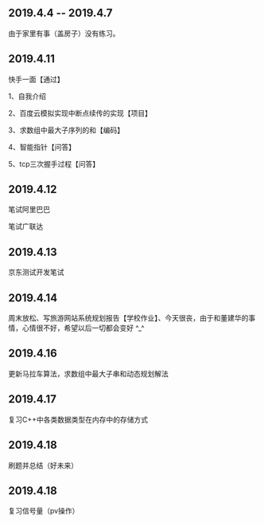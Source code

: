 ## 2019.4.4 -- 2019.4.7 ##
由于家里有事（盖房子）没有练习。
## 2019.4.11 ##
快手一面【通过】

  1、自我介绍
  
  2、百度云模拟实现中断点续传的实现【项目】
  
  3、求数组中最大子序列的和【编码】
  
  4、智能指针【问答】
  
  5、tcp三次握手过程【问答】
  
  ## 2019.4.12 ##
  
  笔试阿里巴巴
  
  笔试广联达
  
  ## 2019.4.13 ##
  
  京东测试开发笔试

  ## 2019.4.14 ##
  
  周末放松、写旅游网站系统规划报告【学校作业】、今天很丧，由于和董建华的事情，心情很不好，希望以后一切都会变好 ^_^
  
  ## 2019.4.16 ##
  
  更新马拉车算法，求数组中最大子串和动态规划解法
  
  ## 2019.4.17 ##
 
  复习C++中各类数据类型在内存中的存储方式
  
   ## 2019.4.18 ##

  刷题并总结（好未来）
  
  ## 2019.4.18 ##
  
  复习信号量（pv操作）
